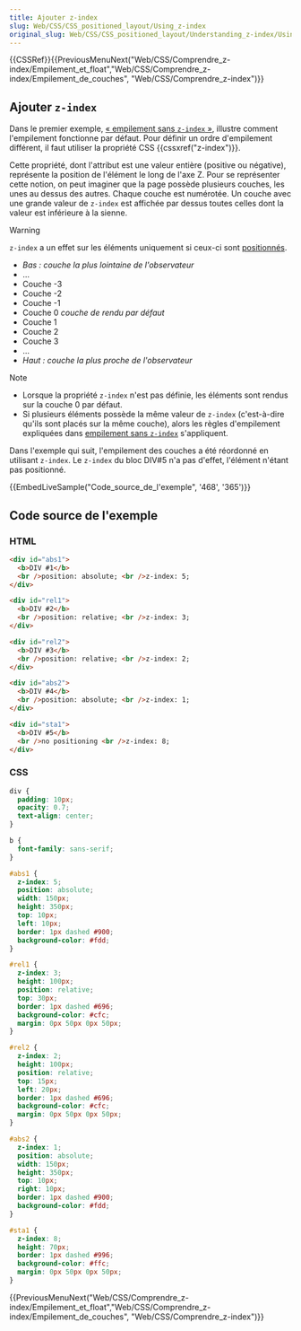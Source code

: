 ```yaml
---
title: Ajouter z-index
slug: Web/CSS/CSS_positioned_layout/Using_z-index
original_slug: Web/CSS/CSS_positioned_layout/Understanding_z-index/Using_z-index
---
```


{{CSSRef}}{{PreviousMenuNext("Web/CSS/Comprendre_z-index/Empilement_et_float","Web/CSS/Comprendre_z-index/Empilement_de_couches", "Web/CSS/Comprendre_z-index")}}

## Ajouter `z-index`

Dans le premier exemple, [« empilement sans `z-index` »](/fr/docs/Web/CSS/CSS_positioned_layout/Stacking_without_z-index), illustre comment l'empilement fonctionne par défaut. Pour définir un ordre d'empilement différent, il faut utiliser la propriété CSS {{cssxref("z-index")}}.

Cette propriété, dont l'attribut est une valeur entière (positive ou négative), représente la position de l'élément le long de l'axe Z. Pour se représenter cette notion, on peut imaginer que la page possède plusieurs couches, les unes au dessus des autres. Chaque couche est numérotée. Un couche avec une grande valeur de `z-index` est affichée par dessus toutes celles dont la valeur est inférieure à la sienne.

> [!WARNING]
> `z-index` a un effet sur les éléments uniquement si ceux-ci sont [positionnés](/fr/docs/Web/CSS/position).

- _Bas : couche la plus lointaine de l'observateur_
- …
- Couche -3
- Couche -2
- Couche -1
- Couche 0 _couche de rendu par défaut_
- Couche 1
- Couche 2
- Couche 3
- …
- _Haut : couche la plus proche de l'observateur_

> [!NOTE]
>
> - Lorsque la propriété `z-index` n'est pas définie, les éléments sont rendus sur la couche 0 par défaut.
> - Si plusieurs éléments possède la même valeur de `z-index` (c'est-à-dire qu'ils sont placés sur la même couche), alors les règles d'empilement expliquées dans [empilement sans `z-index`](/fr/docs/Web/CSS/CSS_positioned_layout/Stacking_without_z-index) s'appliquent.

Dans l'exemple qui suit, l'empilement des couches a été réordonné en utilisant `z-index`. Le `z-index` du bloc DIV#5 n'a pas d'effet, l'élément n'étant pas positionné.

{{EmbedLiveSample("Code_source_de_l'exemple", '468', '365')}}

## Code source de l'exemple

### HTML

```html
<div id="abs1">
  <b>DIV #1</b>
  <br />position: absolute; <br />z-index: 5;
</div>

<div id="rel1">
  <b>DIV #2</b>
  <br />position: relative; <br />z-index: 3;
</div>

<div id="rel2">
  <b>DIV #3</b>
  <br />position: relative; <br />z-index: 2;
</div>

<div id="abs2">
  <b>DIV #4</b>
  <br />position: absolute; <br />z-index: 1;
</div>

<div id="sta1">
  <b>DIV #5</b>
  <br />no positioning <br />z-index: 8;
</div>
```

### CSS

```css
div {
  padding: 10px;
  opacity: 0.7;
  text-align: center;
}

b {
  font-family: sans-serif;
}

#abs1 {
  z-index: 5;
  position: absolute;
  width: 150px;
  height: 350px;
  top: 10px;
  left: 10px;
  border: 1px dashed #900;
  background-color: #fdd;
}

#rel1 {
  z-index: 3;
  height: 100px;
  position: relative;
  top: 30px;
  border: 1px dashed #696;
  background-color: #cfc;
  margin: 0px 50px 0px 50px;
}

#rel2 {
  z-index: 2;
  height: 100px;
  position: relative;
  top: 15px;
  left: 20px;
  border: 1px dashed #696;
  background-color: #cfc;
  margin: 0px 50px 0px 50px;
}

#abs2 {
  z-index: 1;
  position: absolute;
  width: 150px;
  height: 350px;
  top: 10px;
  right: 10px;
  border: 1px dashed #900;
  background-color: #fdd;
}

#sta1 {
  z-index: 8;
  height: 70px;
  border: 1px dashed #996;
  background-color: #ffc;
  margin: 0px 50px 0px 50px;
}
```

{{PreviousMenuNext("Web/CSS/Comprendre_z-index/Empilement_et_float","Web/CSS/Comprendre_z-index/Empilement_de_couches", "Web/CSS/Comprendre_z-index")}}

